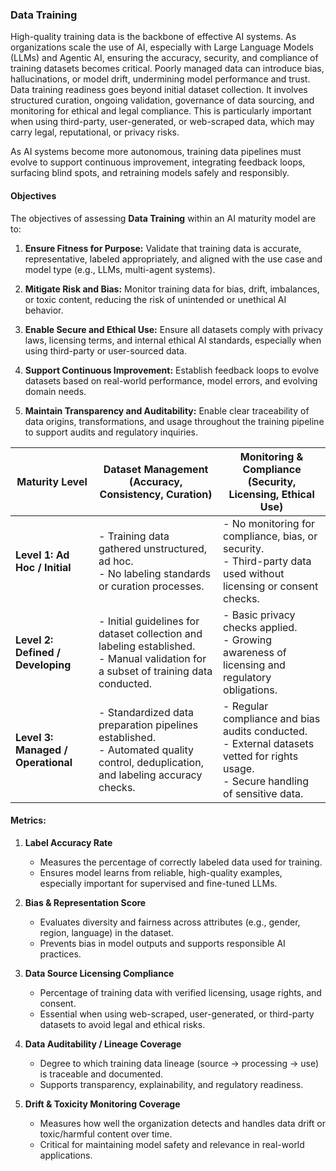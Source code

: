 ### Data Training

High-quality training data is the backbone of effective AI systems. As organizations scale the use of AI, especially with Large Language Models (LLMs) and Agentic AI, ensuring the accuracy, security, and compliance of training datasets becomes critical. Poorly managed data can introduce bias, hallucinations, or model drift, undermining model performance and trust. Data training readiness goes beyond initial dataset collection. It involves structured curation, ongoing validation, governance of data sourcing, and monitoring for ethical and legal compliance. This is particularly important when using third-party, user-generated, or web-scraped data, which may carry legal, reputational, or privacy risks.

As AI systems become more autonomous, training data pipelines must evolve to support continuous improvement, integrating feedback loops, surfacing blind spots, and retraining models safely and responsibly.



#### Objectives

The objectives of assessing **Data Training** within an AI maturity model are to:

1. **Ensure Fitness for Purpose:** Validate that training data is accurate, representative, labeled appropriately, and aligned with the use case and model type (e.g., LLMs, multi-agent systems).

2. **Mitigate Risk and Bias:** Monitor training data for bias, drift, imbalances, or toxic content, reducing the risk of unintended or unethical AI behavior.

3. **Enable Secure and Ethical Use:** Ensure all datasets comply with privacy laws, licensing terms, and internal ethical AI standards, especially when using third-party or user-sourced data.

4. **Support Continuous Improvement:** Establish feedback loops to evolve datasets based on real-world performance, model errors, and evolving domain needs.

5. **Maintain Transparency and Auditability:** Enable clear traceability of data origins, transformations, and usage throughout the training pipeline to support audits and regulatory inquiries.


| **Maturity Level**                 | **Dataset Management** (Accuracy, Consistency, Curation)                                                                              | **Monitoring & Compliance** (Security, Licensing, Ethical Use)                                                                          |
| ---------------------------------- | ------------------------------------------------------------------------------------------------------------------------------------- | --------------------------------------------------------------------------------------------------------------------------------------- |
| **Level 1: Ad Hoc / Initial**      | - Training data gathered unstructured, ad hoc.<br>- No labeling standards or curation processes.                                      | - No monitoring for compliance, bias, or security.<br>- Third-party data used without licensing or consent checks.                      |
| **Level 2: Defined / Developing**  | - Initial guidelines for dataset collection and labeling established.<br>- Manual validation for a subset of training data conducted. | - Basic privacy checks applied.<br>- Growing awareness of licensing and regulatory obligations.                                         |
| **Level 3: Managed / Operational** | - Standardized data preparation pipelines established.<br>- Automated quality control, deduplication, and labeling accuracy checks.   | - Regular compliance and bias audits conducted.<br>- External datasets vetted for rights usage.<br>- Secure handling of sensitive data. |

#### Metrics: 

1. **Label Accuracy Rate**
   - Measures the percentage of correctly labeled data used for training.
   - Ensures model learns from reliable, high-quality examples, especially important for supervised and fine-tuned LLMs.

2. **Bias & Representation Score**
   - Evaluates diversity and fairness across attributes (e.g., gender, region, language) in the dataset.
   - Prevents bias in model outputs and supports responsible AI practices.

3. **Data Source Licensing Compliance**
   - Percentage of training data with verified licensing, usage rights, and consent.
   - Essential when using web-scraped, user-generated, or third-party datasets to avoid legal and ethical risks.

4. **Data Auditability / Lineage Coverage**
   - Degree to which training data lineage (source → processing → use) is traceable and documented.
   - Supports transparency, explainability, and regulatory readiness.

5. **Drift & Toxicity Monitoring Coverage**
   - Measures how well the organization detects and handles data drift or toxic/harmful content over time.
   - Critical for maintaining model safety and relevance in real-world applications.



